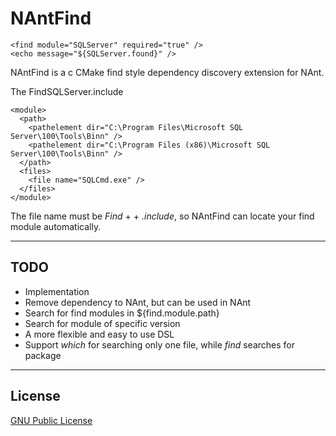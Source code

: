 NAntFind
========

    <find module="SQLServer" required="true" />
    <echo message="${SQLServer.found}" />

NAntFind is a c CMake find style dependency discovery extension for NAnt.

The FindSQLServer.include

    <module>
      <path>
        <pathelement dir="C:\Program Files\Microsoft SQL Server\100\Tools\Binn" />
        <pathelement dir="C:\Program Files (x86)\Microsoft SQL Server\100\Tools\Binn" />
      </path>
      <files>
        <file name="SQLCmd.exe" />
      </files>
    </module>

The file name must be _Find_ + <module name> + _.include_, so NAntFind can locate your find module automatically.

----
TODO
----
* Implementation
* Remove dependency to NAnt, but can be used in NAnt
* Search for find modules in ${find.module.path}
* Search for module of specific version
* A more flexible and easy to use DSL
* Support *which* for searching only one file, while *find* searches for package

----
License
----
[GNU Public License][1]


  [1]: http://www.gnu.org/copyleft/gpl.html
